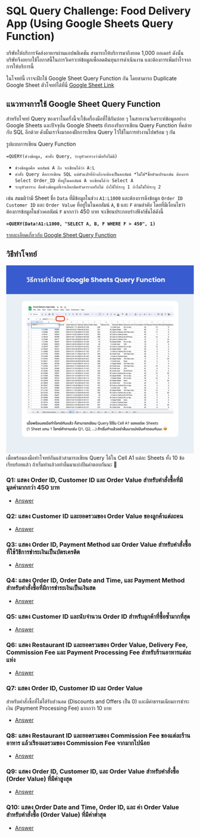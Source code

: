 # SQL Query Challenge: Food Delivery App (Using Google Sheets Query Function)

บริษัทให้บริการจัดส่งอาหารผ่านแอปพลิเคชัน
สามารถให้บริการมาถึงยอด 1,000 ออเดอร์
ดังนั้นบริษัทจึงอยากใช้โอกาสนี้ในการวิเคราะห์ข้อมูลเพื่อลดต้นทุนการดำเนินงาน
และต้องการเพิ่มกำไรจากการให้บริการนี้

ในโจทย์นี้ เราจะฝึกใช้ Google Sheet Query Function
กัน โดยสามารถ Duplicate Google Sheet
ตัวโจทย์ได้ที่นี่
[Google Sheet Link](https://docs.google.com/spreadsheets/d/13Dw6DNsdgv8XrZz9dOwn6vUDUtz4wf8n-I3XK5CZXEs/edit?usp=sharing)

## แนวทางการใช้ Google Sheet Query Function

สำหรับโจทย์ Query
ของเราในครั้งนี้จะใช้เครื่องมือที่ใช้กันบ่อย ๆ
ในสายงานวิเคราะห์ข้อมูลอย่าง Google Sheets
และปัจจุบัน Google Sheets ยังรองรับการเขียน Query
Function ที่คล้ายกับ SQL อีกด้วย
ดังนั้นเราจึงมาลองฝึกการเขียน Query
ไว้ใช้ในการทำงานไปพร้อม ๆ กัน

รูปแบบการเขียน Query Function

`=QUERY(ช่วงข้อมูล, คำสั่ง Query, ระบุหัวตารางว่ามีหรือไม่มี)`

- `ช่วงข้อมูลคือ คอลัมน์ A ถึง จะเขียนได้ว่า A:L`
- `คำสั่ง Query คือการเขียน SQL แต่ตัวแปรที่อ้างถึงจะต้องเป็นคอลัมน์ *ไม่ใช่*ชื่อตัวแปรนะเช่น ต้องการ Select Order_ID ที่อยู่ในคอลัมน์ A จะเขียนได้ว่า Select A`
- `ระบุหัวตาราง คือช่วงข้อมูลที่เราเลือกติดหัวตารางหรือไม่ ถ้าใช้ให้ระบุ 1 ถ้าไม่ใช่ให้ระบุ 2`

เช่น สมมติว่ามี Sheet ชื่อ `Data`
ที่มีข้อมูลในช่วง `A1:L1000` และต้องการดึงข้อมูล
`Order ID Customer ID` และ `Order Value`
ที่อยู่ในในคอลัมน์ `A`, `B` และ `F` ตามลำดับ
โดยที่มีเงื่อนไขว่าต้องการข้อมูลในช่วงคอลัมน์ `F`
มากกว่า 450 บาท จะเขียนประกอบร่างฟังก์ชันได้ดังนี้

**`=QUERY(Data!A1:L1000, "SELECT A, B, F WHERE F > 450", 1)`**

[รายละเอียดเกี่ยวกับ Google Sheet Query Function](https://support.google.com/docs/answer/3093343?hl=en)

## วิธีทำโจทย์

![assignment instruction](instruction.jpg)
เมื่อพร้อมลงมือทำโจทย์กันแล้วสามารถเขียน Query
ได้ใน Cell A1 แต่ละ Sheets ทั้ง 10
ข้อเรียบร้อยแล้ว
ถ้าเริ่มทำแล้วอย่าลืมมาแบ่งปันคำตอบกันนะ 🤩

### Q1: แสดง Order ID, Customer ID และ Order Value สำหรับคำสั่งซื้อที่มีมูลค่ามากกว่า 450 บาท

- [Answer](/data-analytic/7/1.sql)

### Q2: แสดง Customer ID และยอดรวมของ Order Value ของลูกค้าแต่ละคน

- [Answer](/data-analytic/7/2.sql)

### Q3: แสดง Order ID, Payment Method และ Order Value สำหรับคำสั่งซื้อที่ใช้วิธีการชำระเงินเป็นบัตรเครดิต

- [Answer](/data-analytic/7/3.sql)

### Q4: แสดง Order ID, Order Date and Time, และ Payment Method สำหรับคำสั่งซื้อที่มีการชำระเงินเป็นเงินสด

- [Answer](/data-analytic/7/4.sql)

### Q5: แสดง Customer ID และนับจำนวน Order ID สำหรับลูกค้าที่ซื้อซ้ำมากที่สุด

- [Answer](/data-analytic/7/5.sql)

### Q6: แสดง Restaurant ID และยอดรวมของ Order Value, Delivery Fee, Commission Fee และ Payment Processing Fee สำหรับร้านอาหารแต่ละแห่ง

- [Answer](/data-analytic/7/6.sql)

### Q7: แสดง Order ID, Customer ID และ Order Value

สำหรับคำสั่งซื้อที่ไม่ได้รับส่วนลด (Discounts and
Offers เป็น 0) และมีค่าธรรมเนียมการชำระเงิน
(Payment Processing Fee) มากกว่า 10 บาท

- [Answer](/data-analytic/7/7.sql)

### Q8: แสดง Restaurant ID และยอดรวมของ Commission Fee ของแต่ละร้านอาหาร แล้วเรียงผลรวมของ Commission Fee จากมากไปน้อย

- [Answer](/data-analytic/7/8.sql)

### Q9: แสดง Order ID, Customer ID, และ Order Value สำหรับคำสั่งซื้อ (Order Value) ที่มีค่าสูงสุด

- [Answer](/data-analytic/7/9.sql)

### Q10: แสดง Order Date and Time, Order ID, และ ค่า Order Value สำหรับคำสั่งซื้อ (Order Value) ที่มีค่าต่ำสุด

- [Answer](/data-analytic/7/10.sql)
